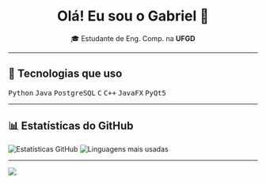 <h1 align="center">Olá! Eu sou o Gabriel 👋</h1>

<p align="center">
🎓 Estudante de Eng. Comp. na <strong>UFGD</strong>  
</p>

---

## 🚀 Tecnologias que uso

<p>
  <kbd>Python</kbd>
  <kbd>Java</kbd>
  <kbd>PostgreSQL</kbd>
  <kbd>C</kbd>
  <kbd>C++</kbd>
  <kbd>JavaFX</kbd>
  <kbd>PyQt5</kbd>
</p>

---

## 📊 Estatísticas do GitHub

![Estatísticas GitHub](https://github-readme-stats.vercel.app/api?username=DevolperGdSL&show_icons=true&theme=radical)
![Linguagens mais usadas](https://github-readme-stats.vercel.app/api/top-langs/?username=DevolperGdSL&layout=compact&theme=radical)

---

<!-- Troféus -->
<img src="https://github-profile-trophy.vercel.app/?username=DevolperGdSL&theme=gruvbox" />
